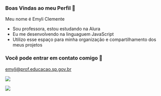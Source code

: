 ### Boas Vindas ao meu Perfil 🥭

Meu nome é Emyli Clemente

- Sou professora, estou estudando na Alura 
- Eu me desenvolvendo na linguaguem JavaScript
- Utilizo esse espaço para minha organização e compartilhamento dos meus projetos

### Você pode entrar em contato comigo 📧

emyli@prof.educacao.sp.gov.br

![](https://media.tenor.com/WC6BaMDojvIAAAAM/vegeta-dragon-ball-super.gif)

![](https://media.tenor.com/LO5LF4ge6jgAAAAM/teq-ultimate-gohan-teen-gohan.gif)

